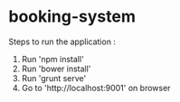 # booking-system

Steps to run the application :
1. Run 'npm install'
2. Run 'bower install'
3. Run 'grunt serve'
4. Go to 'http://localhost:9001' on browser